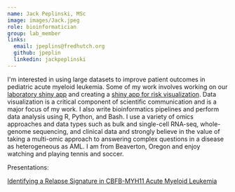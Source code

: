 ```yaml
---
name: Jack Peplinski, MSc
image: images/Jack.jpeg
role: bioinformatician
group: lab_member
links:
  email: jpeplins@fredhutch.org
  github: jpeplin
  linkedin: jackpeplinski
---
```


I'm interested in using large datasets to improve patient outcomes in pediatric acute myeloid leukemia. Some of my work involves working on our [laboratory shiny app](https://meshinchi-data-viz.fredhutch.org/) and creating a [shiny app for risk visualization](https://vizrisk.fredhutch.org/). Data visualization is a critical component of scientific communication and is a major focus of my work. I also write bioinformatics pipelines and perform data analysis using R, Python, and Bash. I use a variety of omics approaches and data types such as bulk and single-cell RNA-seq, whole-genome sequencing, and clinical data and strongly believe in the value of taking a multi-omic approach to answering complex questions in a disease as heterogeneous as AML. I am from Beaverton, Oregon and enjoy watching and playing tennis and soccer.

Presentations:

[Identifying a Relapse Signature in CBFB-MYH11 Acute Myeloid Leukemia](https://ash.confex.com/ash/2023/webprogram/Paper187637.html)
